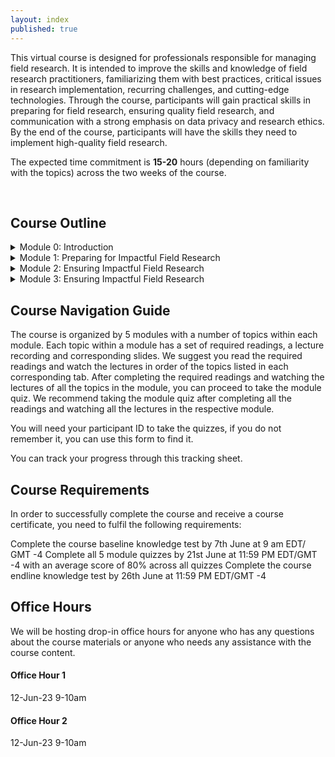 ```yaml
---
layout: index
published: true
---
```


This virtual course is designed for professionals responsible for managing field research. It is intended to improve the skills and knowledge of field research practitioners, familiarizing them with best practices, critical issues in research implementation, recurring challenges, and cutting-edge technologies. Through the course, participants will gain practical skills in preparing for field research, ensuring quality field research, and communication with a strong emphasis on data privacy and research ethics. By the end of the course, participants will have the skills they need to implement high-quality field research. 

The expected time commitment is <b>15-20</b> hours (depending on familiarity with the topics) across the two weeks of the course. 


<br> 

## Course Outline

<details><summary>Module 0: Introduction</summary>

    {{ "* Introduction to course: Conducting reproducible, transparent, and credible field research <br>
    Live Opening Session on 7th June at 9am EDT/GMT -4
    <br>
    <u>Recording Link</u>
    <br>
    <u>Session Slides</u>" | markdownify }}
    

</details>


<details><summary>Module 1: Preparing for Impactful Field Research</summary>

    {{ "* Establishing a measurement framework"| markdownify }}
    {{ "* Protecting privacy" | markdownify }}
    {{ "* Research ethics"| markdownify }}

    
</details>


<details><summary>Module 2: Ensuring Impactful Field Research</summary>

    {{ "* Monitoring implementation fidelity"| markdownify }}
    {{ "* Capacity building for policymakers" | markdownify }}
    {{ "* Panel discussion: Maximizing Policy Impact of Field Research"| markdownify }}

    
</details>


<details><summary>Module 3: Ensuring Impactful Field Research</summary>

    {{ "* Monitoring implementation fidelity"| markdownify }}
    {{ "* Capacity building for policymakers" | markdownify }}
    {{ "* Panel discussion: Maximizing Policy Impact of Field Research"| markdownify }}

    
</details>

## Course Navigation Guide
The course is organized by 5 modules with a number of topics within each module. Each topic within a module has a set of required readings, a lecture recording and corresponding slides. We suggest you read the required readings and watch the lectures in order of the topics listed in each corresponding tab. After completing the required readings and watching the lectures of all the topics in the module, you can proceed to take the module quiz. We recommend taking the module quiz after completing all the readings and watching all the lectures in the respective module. 

You will need your participant ID to take the quizzes, if you do not remember it, you can use this form to find it. 

You can track your progress through this tracking sheet.

## Course Requirements
In order to successfully complete the course and receive a course certificate, you need to fulfil the following requirements:

Complete the course baseline knowledge test by 7th June at 9 am EDT/ GMT -4
Complete all 5 module quizzes by 21st June at 11:59 PM EDT/GMT -4 with an average score of 80% across all quizzes
Complete the course endline knowledge test by 26th June at 11:59 PM EDT/GMT -4


## Office Hours
We will be hosting drop-in office hours for anyone who has any questions about the course materials or anyone who needs any assistance with the course content.
#### Office Hour 1
12-Jun-23 9-10am

#### Office Hour 2
12-Jun-23 9-10am

